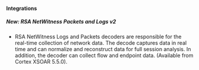 
#### Integrations
##### New: RSA NetWitness Packets and Logs v2
- RSA NetWitness Logs and Packets decoders are responsible for the real-time collection of network data. The decode captures data in real time and can normalize and reconstruct data for full session analysis. In addition, the decoder can collect flow and endpoint data. (Available from Cortex XSOAR 5.5.0).
